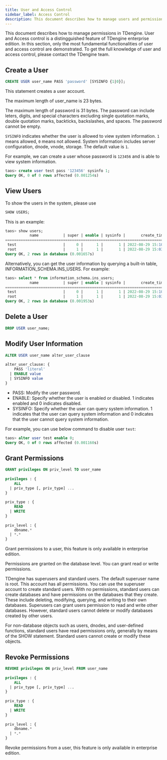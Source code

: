 ```yaml
---
title: User and Access Control
sidebar_label: Access Control
description: This document describes how to manage users and permissions in TDengine.
---
```


This document describes how to manage permissions in TDengine. User and Access control is a distingguished feature of TDengine enterprise edition. In this section, only the most fundamental functionalities of user and access control are demonstrated. To get the full knowledge of user and access control, please contact the TDengine team.

## Create a User

```sql
CREATE USER user_name PASS 'password' [SYSINFO {1|0}];
```

This statement creates a user account.

The maximum length of user_name is 23 bytes.

The maximum length of password is 31 bytes. The password can include leters, digits, and special characters excluding single quotation marks, double quotation marks, backticks, backslashes, and spaces. The password cannot be empty.

`SYSINFO` indicates whether the user is allowed to view system information. `1` means allowed, `0` means not allowed. System information includes server configuration, dnode, vnode, storage. The default value is `1`.

For example, we can create a user whose password is `123456` and is able to view system information.

```sql
taos> create user test pass '123456' sysinfo 1;
Query OK, 0 of 0 rows affected (0.001254s)
```

## View Users

To show the users in the system, please use 

```sql
SHOW USERS;
```

This is an example:

```sql
taos> show users;
           name           | super | enable | sysinfo |       create_time       |
================================================================================
 test                     |     0 |      1 |       1 | 2022-08-29 15:10:27.315 |
 root                     |     1 |      1 |       1 | 2022-08-29 15:03:34.710 |
Query OK, 2 rows in database (0.001657s)
```

Alternatively, you can get the user information by querying a built-in table, INFORMATION_SCHEMA.INS_USERS. For example:

```sql
taos> select * from information_schema.ins_users;
           name           | super | enable | sysinfo |       create_time       |
================================================================================
 test                     |     0 |      1 |       1 | 2022-08-29 15:10:27.315 |
 root                     |     1 |      1 |       1 | 2022-08-29 15:03:34.710 |
Query OK, 2 rows in database (0.001953s)
```

## Delete a User

```sql
DROP USER user_name;
```

## Modify User Information

```sql
ALTER USER user_name alter_user_clause
 
alter_user_clause: {
    PASS 'literal'
  | ENABLE value
  | SYSINFO value
}
```

- PASS: Modify the user password.
- ENABLE: Specify whether the user is enabled or disabled. 1 indicates enabled and 0 indicates disabled.
- SYSINFO: Specify whether the user can query system information. 1 indicates that the user can query system information and 0 indicates that the user cannot query system information.

For example, you can use below command to disable user `test`:

```sql
taos> alter user test enable 0;
Query OK, 0 of 0 rows affected (0.001160s)
```


## Grant Permissions

```sql
GRANT privileges ON priv_level TO user_name
 
privileges : {
    ALL
  | priv_type [, priv_type] ...
}
 
priv_type : {
    READ
  | WRITE
}
 
priv_level : {
    dbname.*
  | *.*
}
```

Grant permissions to a user, this feature is only available in enterprise edition.

Permissions are granted on the database level. You can grant read or write permissions.

TDengine has superusers and standard users. The default superuser name is root. This account has all permissions. You can use the superuser account to create standard users. With no permissions, standard users can create databases and have permissions on the databases that they create. These include deleting, modifying, querying, and writing to their own databases. Superusers can grant users permission to read and write other databases. However, standard users cannot delete or modify databases created by other users.

For non-database objects such as users, dnodes, and user-defined functions, standard users have read permissions only, generally by means of the SHOW statement. Standard users cannot create or modify these objects.

## Revoke Permissions

```sql
REVOKE privileges ON priv_level FROM user_name
 
privileges : {
    ALL
  | priv_type [, priv_type] ...
}
 
priv_type : {
    READ
  | WRITE
}
 
priv_level : {
    dbname.*
  | *.*
}

```

Revoke permissions from a user, this feature is only available in enterprise edition.
